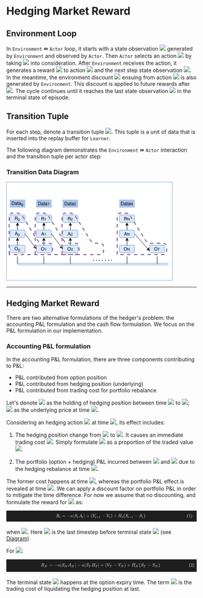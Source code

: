 # Hedging Market Reward

## Environment Loop

In `Environment` **⬄** `Actor` loop, it starts with a state observation <img src="https://render.githubusercontent.com/render/math?math=O_0"> generated by `Environment` and observed by `Actor`. Then `Actor` selects an action <img src="https://render.githubusercontent.com/render/math?math=A_0"> by taking <img src="https://render.githubusercontent.com/render/math?math=O_0"> into consideration. After `Environment` receives the action, it generates a reward <img src="https://render.githubusercontent.com/render/math?math=R_0"> to action <img src="https://render.githubusercontent.com/render/math?math=A_0"> and the next step state observation <img src="https://render.githubusercontent.com/render/math?math=O_1">. In the meantime, the environment discount <img src="https://render.githubusercontent.com/render/math?math=\gamma_0"> ensuing from action <img src="https://render.githubusercontent.com/render/math?math=A_0"> is also generated by `Environment`. This discount is applied to future rewards after <img src="https://render.githubusercontent.com/render/math?math=R_0">.  The cycle continues until it reaches the last state observation <img src="https://render.githubusercontent.com/render/math?math=O_T"> in the terminal state of episode.

## Transition Tuple

For each step, denote a transition tuple <img src="https://render.githubusercontent.com/render/math?math=(O_t, A_t, R_t,\gamma_t, O_{t%2B1})">. This tuple is a unit of data that is inserted into the replay buffer for `Learner`. 

The following diagram demonstrates the `Environment` **⬄** `Actor` interaction and the transition tuple per actor step:

### Transition Data Diagram

<img src="../../../docs/diagrams/ACME_DataSet.png" style="max-width:100%;">

---

## Hedging Market Reward

There are two alternative formulations of the hedger's problem: the accounting P&L formulation and the cash flow formulation. We focus on the P&L formulation in our implementation.

### Accounting P&L formulation

In the accounting P&L formulation, there are three components contributing to P&L:

- P&L contributed from option position
- P&L contributed from hedging position (underlying)
- P&L contributed from trading cost for portfolio rebalance

Let's denote <img src="https://render.githubusercontent.com/render/math?math=H_t"> as the holding of hedging position between time <img src="https://render.githubusercontent.com/render/math?math=t"> to <img src="https://render.githubusercontent.com/render/math?math=t%2B1">; <img src="https://render.githubusercontent.com/render/math?math=S_t"> as the underlying price at time <img src="https://render.githubusercontent.com/render/math?math=t">.

Considering an hedging action <img src="https://render.githubusercontent.com/render/math?math=A_t"> at time <img src="https://render.githubusercontent.com/render/math?math=t">, its effect includes:

1. The hedging position change from <img src="https://render.githubusercontent.com/render/math?math=H_t"> to <img src="https://render.githubusercontent.com/render/math?math=H_{t%2B1}=H_t%2BA_t">. It causes an immediate trading cost <img src="https://render.githubusercontent.com/render/math?math=C_t">. Simply formulate <img src="https://render.githubusercontent.com/render/math?math=C_t"> as a proportion of the traded value <img src="https://render.githubusercontent.com/render/math?math=\kappa|S_tA_t|">.

2. The portfolio (option + hedging) P&L incurred between <img src="https://render.githubusercontent.com/render/math?math=t"> and <img src="https://render.githubusercontent.com/render/math?math=t%2B1"> due to the hedging rebalance at time <img src="https://render.githubusercontent.com/render/math?math=t">.

The former cost happens at time <img src="https://render.githubusercontent.com/render/math?math=t">, whereas the portfolio P&L effect is revealed at time <img src="https://render.githubusercontent.com/render/math?math=t%2B1">. We can apply a discount factor on portfolio P&L in order to mitigate the time difference. For now we assume that no discounting, and formulate the reward for <img src="https://render.githubusercontent.com/render/math?math=A_t"> as:

<img src="../../../docs/diagrams/pnl_formula_1.png" style="max-width:100%;">

when <img src="https://render.githubusercontent.com/render/math?math=t<N">. Here <img src="https://render.githubusercontent.com/render/math?math=N"> is the last timestep before terminal state <img src="https://render.githubusercontent.com/render/math?math=T"> (see [Diagram](#Transition-Data-Diagram)).

For <img src="https://render.githubusercontent.com/render/math?math=t=N">:

<img src="../../../docs/diagrams/pnl_formula_2.png" style="max-width:100%;">

The terminal state <img src="https://render.githubusercontent.com/render/math?math=T"> happens at the option expiry time. The term <img src="https://render.githubusercontent.com/render/math?math=\kappa|S_TH_T|"> is the trading cost of liquidating the hedging position at last.
